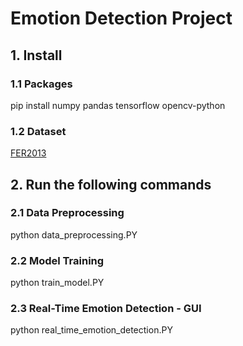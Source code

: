 # Emotion Detection Project

## 1. Install
### 1.1 Packages
pip install numpy pandas tensorflow opencv-python
### 1.2 Dataset
<a href="https://www.kaggle.com/datasets/deadskull7/fer2013" target="_blank">FER2013</a>

## 2. Run the following commands
### 2.1 Data Preprocessing
python data_preprocessing.PY
### 2.2 Model Training
python train_model.PY
### 2.3 Real-Time Emotion Detection - GUI
python real_time_emotion_detection.PY
